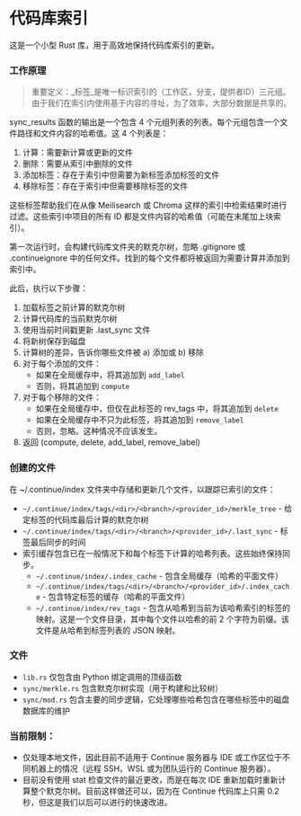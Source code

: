 # 代码库索引

这是一个小型 Rust 库，用于高效地保持代码库索引的更新。

### 工作原理

> 重要定义：_标签_是唯一标识索引的（工作区，分支，提供者ID）三元组。由于我们在索引内使用基于内容的寻址，为了效率，大部分数据是共享的。

sync_results 函数的输出是一个包含 4 个元组列表的列表。每个元组包含一个文件路径和文件内容的哈希值。这 4 个列表是：

1. 计算：需要新计算或更新的文件
2. 删除：需要从索引中删除的文件
3. 添加标签：存在于索引中但需要为新标签添加标签的文件
4. 移除标签：存在于索引中但需要移除标签的文件

这些标签帮助我们在从像 Meilisearch 或 Chroma 这样的索引中检索结果时进行过滤。这些索引中项目的所有 ID 都是文件内容的哈希值（可能在末尾加上块索引）。

第一次运行时，会构建代码库文件夹的默克尔树，忽略 .gitignore 或 .continueignore 中的任何文件。找到的每个文件都将被返回为需要计算并添加到索引中。

此后，执行以下步骤：

1. 加载标签之前计算的默克尔树
2. 计算代码库的当前默克尔树
3. 使用当前时间戳更新 .last_sync 文件
4. 将新树保存到磁盘
5. 计算树的差异，告诉你哪些文件被 a) 添加或 b) 移除
6. 对于每个添加的文件：
   - 如果在全局缓存中，将其追加到 `add_label`
   - 否则，将其追加到 `compute`
7. 对于每个移除的文件：
   - 如果在全局缓存中，但仅在此标签的 rev_tags 中，将其追加到 `delete`
   - 如果在全局缓存中不只为此标签，将其追加到 `remove_label`
   - 否则，忽略。这种情况不应该发生。
8. 返回 (compute, delete, add_label, remove_label)

### 创建的文件

在 ~/.continue/index 文件夹中存储和更新几个文件，以跟踪已索引的文件：

- `~/.continue/index/tags/<dir>/<branch>/<provider_id>/merkle_tree` - 给定标签的代码库最后计算的默克尔树
- `~/.continue/index/tags/<dir>/<branch>/<provider_id>/.last_sync` - 标签最后同步的时间
- 索引缓存包含已在一般情况下和每个标签下计算的哈希列表。这些始终保持同步。
  - `~/.continue/index/.index_cache` - 包含全局缓存（哈希的平面文件）
  - `~/.continue/index/tags/<dir>/<branch>/<provider_id>/.index_cache` - 包含特定标签的缓存（哈希的平面文件）
  - `~/.continue/index/rev_tags` - 包含从哈希到当前为该哈希索引的标签的映射。这是一个文件目录，其中每个文件以哈希的前 2 个字符为前缀。该文件是从哈希到标签列表的 JSON 映射。

### 文件

- `lib.rs` 仅包含由 Python 绑定调用的顶级函数
- `sync/merkle.rs` 包含默克尔树实现（用于构建和比较树）
- `sync/mod.rs` 包含主要的同步逻辑，它处理哪些哈希包含在哪些标签中的磁盘数据库的维护

### 当前限制：

- 仅处理本地文件，因此目前不适用于 Continue 服务器与 IDE 或工作区位于不同机器上的情况（远程 SSH，WSL 或为团队运行的 Continue 服务器）。
- 目前没有使用 stat 检查文件的最近更改，而是在每次 IDE 重新加载时重新计算整个默克尔树。目前这样做还可以，因为在 Continue 代码库上只需 0.2 秒，但这是我们以后可以进行的快速改进。 